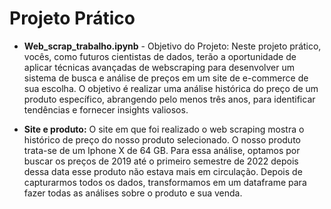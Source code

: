 # Projeto Prático
- **Web_scrap_trabalho.ipynb** - Objetivo do Projeto: Neste projeto prático, vocês, como futuros cientistas de dados, terão a oportunidade de aplicar técnicas avançadas de webscraping para desenvolver um sistema de busca e análise de preços em um site de e-commerce de sua escolha. O objetivo é realizar uma análise histórica do preço de um produto específico, abrangendo pelo menos três anos, para identificar tendências e fornecer insights valiosos.

- **Site e produto:** O site em  que foi realizado o web scraping mostra o histórico de preço do nosso produto selecionado. O nosso produto trata-se de um Iphone X de 64 GB. Para essa análise, optamos por buscar os preços de 2019 até o primeiro semestre de 2022 depois dessa data esse produto não estava mais em circulação. Depois de capturarmos todos os dados, transformamos em um dataframe para fazer todas as análises sobre o produto e sua venda.

